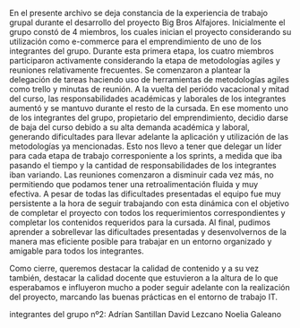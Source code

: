 En el presente archivo se deja constancia de la experiencia de trabajo grupal durante el desarrollo del proyecto Big Bros Alfajores. 
    Inicialmente el grupo constó de 4 miembros, los cuales inician el proyecto considerando su utilización como e-commerce para el emprendimiento de uno de los integrantes del grupo. 
    Durante esta primera etapa, los cuatro miembros participaron activamente considerando la etapa de metodologías agiles y reuniones relativamente frecuentes. Se comenzaron a plantear la delegación de tareas haciendo uso de herramientas de metodologías agiles como trello y minutas de reunión. 
    A la vuelta del periódo vacacional y mitad del curso, las responsabilidades académicas y laborales de los integrantes aumentó y se mantuvo durante el resto de la cursada.
    En ese momento uno de los integrantes del grupo, propietario del emprendimiento, decidio darse de baja del curso debido a su alta demanda académica y laboral, generando dificultades para llevar adelante la aplicación y utilización de las metodologías ya mencionadas.
    Esto nos llevo a tener que delegar un líder para cada etapa de trabajo corresponiente a los sprints, a medida que iba pasando el tiempo y la cantidad de responsabilidades de los integrantes iban variando.
    Las reuniones comenzaron a disminuir cada vez más, no permitiendo que podamos tener una retroalimentación fluida y muy efectiva.
    A pesar de todas las dificultades presentadas el equipo fue muy persistente a la hora de seguir trabajando con esta dinámica con el objetivo de completar el proyecto con todos los requerimientos correspondientes y completar los contenidos requeridos para la cursada.
    Al final, pudimos aprender a sobrellevar las dificultades presentadas y desenvolvernos de la manera mas eficiente posible para trabajar en un entorno organizado y amigable para todos los integrantes.

Como cierre, queremos destacar la calidad de contenido y a su vez también, destacar la calidad docente que estuvieron a la altura de lo que esperabamos e influyeron mucho a poder seguir adelante con la realización del proyecto, marcando las buenas prácticas en el entorno de trabajo IT. 

integrantes del grupo nº2:
 Adrían Santillan
 David Lezcano
 Noelia Galeano

